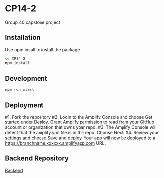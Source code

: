 # CP14-2
Group 40 capstone project


## Installation

Use npm insall to install the package

```bash
cd CP14-2
npm install
```

## Development

```bash
npm run start
```

## Deployment 

#1. Fork the repository
#2. Login to the Amplify Console and choose Get started under Deploy. Grant Amplify permission to read from your GitHub account or organization that owns your repo.
#3. The Amplify Console will detect that the amplify.yml file is in the repo. Choose Next.
#4. Review your settings and choose Save and deploy. Your app will now be deployed to a https://branchname.xxxxxx.amplifyapp.com URL.

## Backend Repository
[Backend](https://github.com/zihanmo/CP14-2-Backend)
